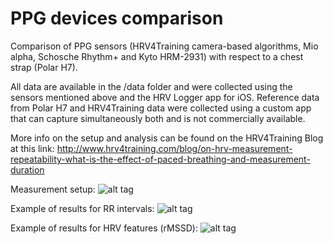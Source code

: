 # PPG devices comparison
Comparison of PPG sensors (HRV4Training camera-based algorithms, Mio alpha, Schosche Rhythm+ and Kyto HRM-2931) with respect to a chest strap (Polar H7). 

All data are available in the /data folder and were collected using the sensors mentioned above and the HRV Logger app for iOS. Reference data from Polar H7 and HRV4Training data were collected using a custom app that can capture simultaneously both and is not commercially available.

More info on the setup and analysis can be found on the HRV4Training Blog at this link: http://www.hrv4training.com/blog/on-hrv-measurement-repeatability-what-is-the-effect-of-paced-breathing-and-measurement-duration 

Measurement setup:
![alt tag](http://www.hrv4training.com/uploads/1/3/2/3/13234002/measurement-setup-1_orig.jpg)


Example of results for RR intervals:
![alt tag](http://www.hrv4training.com/uploads/1/3/2/3/13234002/screenshot-2016-09-23-16-36-14_orig.png)


Example of results for HRV features (rMSSD):
![alt tag](http://www.hrv4training.com/uploads/1/3/2/3/13234002/screenshot-2016-09-23-16-37-11_orig.png)


